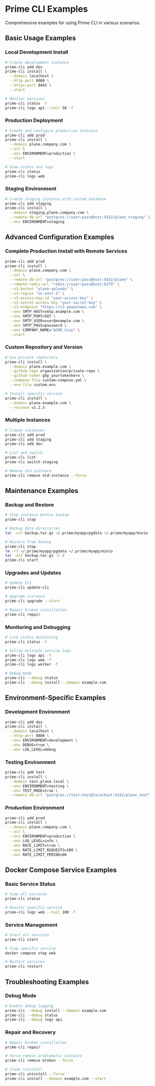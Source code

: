 # Prime CLI Examples

Comprehensive examples for using Prime CLI in various scenarios.

## Basic Usage Examples

### Local Development Install
```bash
# Create development instance
prime-cli add dev
prime-cli install \
  --domain localhost \
  --http-port 8080 \
  --https-port 8443 \
  --start

# Monitor services
prime-cli status -f
prime-cli logs api --tail 50 -f
```

### Production Deployment
```bash
# Create and configure production instance
prime-cli add prod
prime-cli install \
  --domain plane.company.com \
  --ssl \
  --env ENVIRONMENT=production \
  --start

# View status and logs
prime-cli status
prime-cli logs web
```

### Staging Environment
```bash
# Create staging instance with custom database
prime-cli add staging
prime-cli install \
  --domain staging.plane.company.com \
  --remote-db-url "postgres://user:pass@host:5432/plane_staging" \
  --env ENVIRONMENT=staging
```

## Advanced Configuration Examples

### Complete Production Install with Remote Services
```bash
prime-cli add prod
prime-cli install \
  --domain plane.company.com \
  --ssl \
  --remote-db-url "postgres://user:pass@host:5432/plane" \
  --remote-redis-url "redis://user:pass@host:6379" \
  --s3-bucket "plane-uploads" \
  --s3-region "us-east-1" \
  --s3-access-key-id "your-access-key" \
  --s3-secret-access-key "your-secret-key" \
  --s3-endpoint "https://s3.amazonaws.com" \
  --env SMTP_HOST=smtp.example.com \
  --env SMTP_PORT=587 \
  --env SMTP_USER=user@example.com \
  --env SMTP_PASS=password \
  --env COMPANY_NAME="ACME Corp" \
  --start
```

### Custom Repository and Version
```bash
# Use private repository
prime-cli install \
  --domain plane.example.com \
  --github-repo organization/private-repo \
  --github-token ghp_yourtokenhere \
  --compose-file custom-compose.yml \
  --env-file custom.env

# Install specific version
prime-cli install \
  --domain plane.example.com \
  --release v1.2.3
```

### Multiple Instances
```bash
# Create instances
prime-cli add prod
prime-cli add staging
prime-cli add dev

# List and switch
prime-cli list
prime-cli switch staging

# Remove old instance
prime-cli remove old-instance --force
```

## Maintenance Examples

### Backup and Restore
```bash
# Stop instance before backup
prime-cli stop

# Backup data directories
tar -czf backup.tar.gz ~/.prime/myapp/pgdata ~/.prime/myapp/minio

# Restore from backup
prime-cli stop
rm -rf ~/.prime/myapp/pgdata ~/.prime/myapp/minio
tar -xzf backup.tar.gz -C /
prime-cli start
```

### Upgrades and Updates
```bash
# Update CLI
prime-cli update-cli

# Upgrade instance
prime-cli upgrade --start

# Repair broken installation
prime-cli repair
```

### Monitoring and Debugging
```bash
# Live status monitoring
prime-cli status -f

# Follow multiple service logs
prime-cli logs api -f
prime-cli logs web -f
prime-cli logs worker -f

# Debug mode
prime-cli --debug status
prime-cli --debug install --domain example.com
```

## Environment-Specific Examples

### Development Environment
```bash
prime-cli add dev
prime-cli install \
  --domain localhost \
  --http-port 8080 \
  --env ENVIRONMENT=development \
  --env DEBUG=true \
  --env LOG_LEVEL=debug
```

### Testing Environment
```bash
prime-cli add test
prime-cli install \
  --domain test.plane.local \
  --env ENVIRONMENT=testing \
  --env TEST_MODE=true \
  --remote-db-url "postgres://test:test@localhost:5432/plane_test"
```

### Production Environment
```bash
prime-cli add prod
prime-cli install \
  --domain plane.company.com \
  --ssl \
  --env ENVIRONMENT=production \
  --env LOG_LEVEL=info \
  --env RATE_LIMIT=true \
  --env RATE_LIMIT_REQUESTS=100 \
  --env RATE_LIMIT_PERIOD=60
```

## Docker Compose Service Examples

### Basic Service Status
```bash
# View all services
prime-cli status

# Monitor specific service
prime-cli logs web --tail 100 -f
```

### Service Management
```bash
# Start all services
prime-cli start

# Stop specific service
docker compose stop web

# Restart services
prime-cli restart
```

## Troubleshooting Examples

### Debug Mode
```bash
# Enable debug logging
prime-cli --debug install --domain example.com
prime-cli --debug status
prime-cli --debug logs api
```

### Repair and Recovery
```bash
# Repair broken installation
prime-cli repair

# Force remove problematic instance
prime-cli remove broken --force

# Clean reinstall
prime-cli uninstall --force
prime-cli install --domain example.com --start
```
